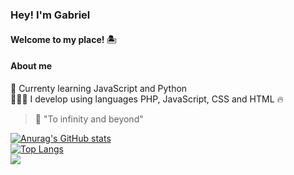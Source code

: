 ### Hey! I'm Gabriel
#### Welcome to my place! 🏝️

#### <b>About me</b>
🎯 Currenty learning JavaScript and Python <br>
👨🏽‍💻 I develop using languages PHP, JavaScript, CSS and HTML 🔥<br>
> 🚀 "To infinity and beyond"

[![Anurag's GitHub stats](https://github-readme-stats.vercel.app/api?username=gabrieszin&show_icons=true&theme=dark)](https://github.com/anuraghazra/github-readme-stats)<br/>
[![Top Langs](https://github-readme-stats.vercel.app/api/top-langs/?username=gabrieszin&layout=compact&theme=dark)](https://github.com/anuraghazra/github-readme-stats)<br/>
![](https://komarev.com/ghpvc/?username=gabrieszin&color=brightgreen&style=for-the-badge&label=VISITAS)

<!--
**gabrieszin/gabrieszin** is a ✨ _special_ ✨ repository because its `README.md` (this file) appears on your GitHub profile.

Here are some ideas to get you started:

- 🔭 I’m currently working on ...
- 🌱 I’m currently learning ...
- 👯 I’m looking to collaborate on ...
- 🤔 I’m looking for help with ...
- 💬 Ask me about ...
- 📫 How to reach me: ...
- 😄 Pronouns: ...
- ⚡ Fun fact: ...
-->
